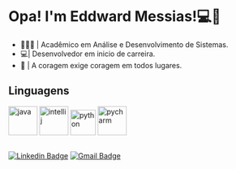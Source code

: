 # Opa! I'm Eddward Messias!💻🌵            
- 👨🏽‍🎓 | Acadêmico em Análise e Desenvolvimento de Sistemas.
- 💻| Desenvolvedor em inicio de carreira. 
- 🌵 | A coragem exige coragem em todos lugares.              


<h2 align="left" >Linguagens</h2>
<p float="left">
<img src="https://cdn.jsdelivr.net/gh/devicons/devicon/icons/java/java-original-wordmark.svg" alt="java" width="57" height="57" ></imag>
<img src="https://cdn.jsdelivr.net/gh/devicons/devicon/icons/intellij/intellij-original-wordmark.svg" alt="intellij" width="57" height="57" ></imag>
<img src="https://cdn.jsdelivr.net/gh/devicons/devicon/icons/python/python-original.svg" alt="python" width="50" height="50" ></imag>
<img src="https://cdn.jsdelivr.net/gh/devicons/devicon/icons/pycharm/pycharm-original-wordmark.svg" alt="pycharm" width="57" height="57" ></imag>
</p>


## 
[![Linkedin Badge](https://img.shields.io/badge/-LinkedIn-blue?style=flat-square&logo=Linkedin&logoColor=white&link=https://www.linkedin.com/in/eddwardmessias/)](https://www.linkedin.com/in/eddwardmessias/) [![Gmail Badge](https://img.shields.io/badge/-Gmail-c14438?style=flat-square&logo=Gmail&logoColor=white&link=mailto:edxtrader@gmail.com)](mailto:edxtrader@gmail.com) 

